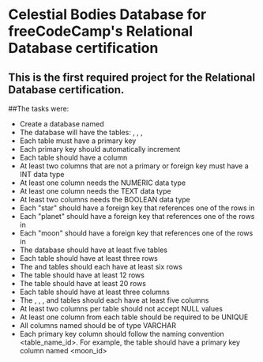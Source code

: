 # Celestial Bodies Database for freeCodeCamp's Relational Database certification

## This is the first required project for the Relational Database certification.

##The tasks were: 

- Create a database named <universe>
- The database will have the tables: <galaxy>, <star>, <planet>, <moon>
- Each table must have a primary key
- Each primary key should automatically increment
- Each table should have a <name> column
- At least two columns that are not a primary or foreign key must have a INT data type
- At least one column needs the NUMERIC data type
- At least one column needs the TEXT data type
- At least two columns needs the BOOLEAN data type
- Each "star" should have a foreign key that references one of the rows in <galaxy>
- Each "planet" should have a foreign key that references one of the rows in <star>
- Each "moon" should have a foreign key that references one of the rows in <planet>
- The database should have at least five tables
- Each table should have at least three rows
- The <galaxy> and <star> tables should each have at least six rows
- The <planet> table should have at least 12 rows
- The <moon> table should have at least 20 rows
- Each table should have at least three columns
- The <galaxy>, <star>, <planet>, and <moon> tables should each have at least five columns
- At least two columns per table should not accept NULL values
- At least one column from each table should be required to be UNIQUE
- All columns named <name> should be of type VARCHAR
- Each primary key column should follow the naming convention <table_name_id>. For example, the <moon> table should have a primary key column named <moon_id>
